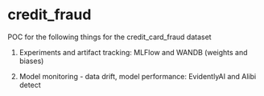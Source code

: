 # credit_fraud

POC for the following things for the credit_card_fraud dataset

1) Experiments and artifact tracking: MLFlow and WANDB (weights and biases)

2) Model monitoring - data drift, model performance: EvidentlyAI and Alibi detect
